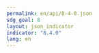 ```yaml
---
permalink: en/api/8-4-0.json
sdg_goal: 8
layout: json_indicator
indicator: "8.4.0"
lang: en
---
```

